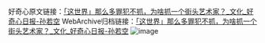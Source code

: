 好奇心原文链接：[「这世界」那么多罪犯不抓，为啥抓一个街头艺术家？_文化_好奇心日报-孙若空](https://www.qdaily.com/articles/2967.html)
WebArchive归档链接：[「这世界」那么多罪犯不抓，为啥抓一个街头艺术家？_文化_好奇心日报-孙若空](http://web.archive.org/web/20190623151740/https://www.qdaily.com/articles/2967.html)
![image](http://ww3.sinaimg.cn/large/007d5XDply1g3v6uzdhxmj30u03e21kx)